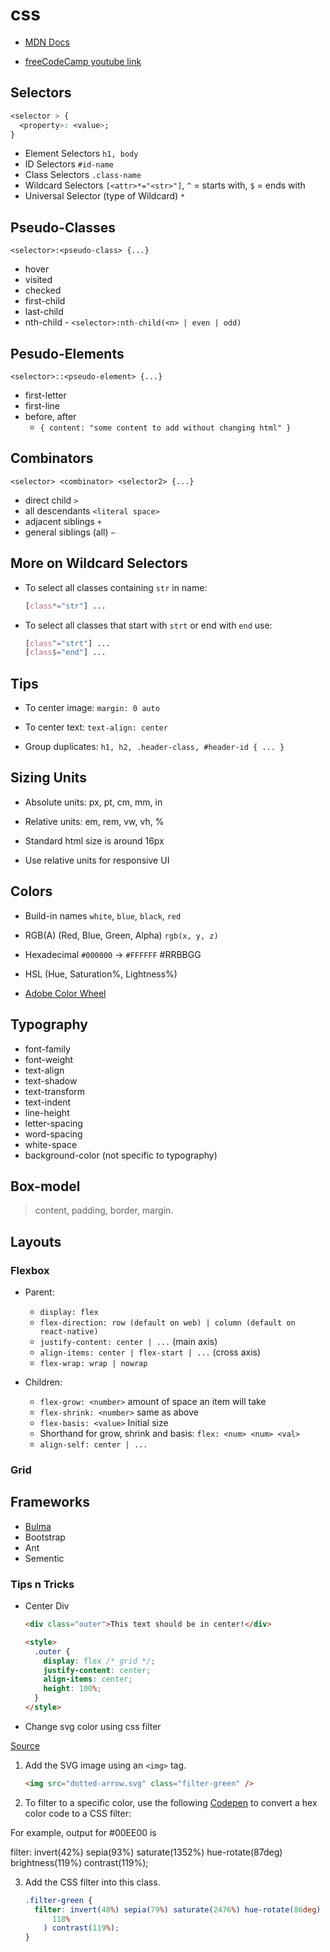 # css

- [MDN Docs](https://developer.mozilla.org/en-US/docs/Learn/CSS)

- [freeCodeCamp youtube link](https://www.youtube.com/watch?v=a_iQb1lnAEQ)

## Selectors

```css
<selector > {
  <property>: <value>;
}
```

- Element Selectors `h1, body`
- ID Selectors `#id-name`
- Class Selectors `.class-name`
- Wildcard Selectors `[<attr>*="<str>"]`, `^` = starts with, `$` = ends with
- Universal Selector (type of Wildcard) `*`

## Pseudo-Classes

`<selector>:<pseudo-class> {...}`

- hover
- visited
- checked
- first-child
- last-child
- nth-child - `<selector>:nth-child(<n> | even | odd)`

## Pesudo-Elements

`<selector>::<pseudo-element> {...}`

- first-letter
- first-line
- before, after
  - `{ content: "some content to add without changing html" }`

## Combinators

`<selector> <combinator> <selector2> {...}`

- direct child `>`
- all descendants `<literal space>`
- adjacent siblings `+`
- general siblings (all) `~`

## More on Wildcard Selectors

- To select all classes containing `str` in name:

  ```css
  [class*="str"] ...
  ```

- To select all classes that start with `strt` or end with `end` use:

  ```css
  [class^="strt"] ...
  [class$="end"] ...
  ```

## Tips

- To center image: `margin: 0 auto`

- To center text: `text-align: center`

- Group duplicates: `h1, h2, .header-class, #header-id { ... }`

## Sizing Units

- Absolute units: px, pt, cm, mm, in

- Relative units: em, rem, vw, vh, %

- Standard html size is around 16px

- Use relative units for responsive UI

## Colors

- Build-in names `white`, `blue`, `black`, `red`
- RGB(A) (Red, Blue, Green, Alpha) `rgb(x, y, z)`
- Hexadecimal `#000000` -> `#FFFFFF` #RRBBGG
- HSL (Hue, Saturation%, Lightness%)

- [Adobe Color Wheel](https://www.color.adobe.com/create/color-wheel)

## Typography

- font-family
- font-weight
- text-align
- text-shadow
- text-transform
- text-indent
- line-height
- letter-spacing
- word-spacing
- white-space
- background-color (not specific to typography)

## Box-model

> content, padding, border, margin.

## Layouts

### Flexbox

- Parent:

  - `display: flex`
  - `flex-direction: row (default on web) | column (default on react-native)`
  - `justify-content: center | ...` (main axis)
  - `align-items: center | flex-start | ...` (cross axis)
  - `flex-wrap: wrap | nowrap`

- Children:

  - `flex-grow: <number>` amount of space an item will take
  - `flex-shrink: <number>` same as above
  - `flex-basis: <value>` Initial size
  - Shorthand for grow, shrink and basis: `flex: <num> <num> <val>`
  - `align-self: center | ...`

### Grid

## Frameworks

- [Bulma](./bulma.md)
- Bootstrap
- Ant
- Sementic

### Tips n Tricks

- Center Div

  ```html
  <div class="outer">This text should be in center!</div>

  <style>
    .outer {
      display: flex /* grid */;
      justify-content: center;
      align-items: center;
      height: 100%;
    }
  </style>
  ```

- Change svg color using css filter

[Source](https://stackoverflow.com/questions/22252472/how-to-change-the-color-of-an-svg-element)

1. Add the SVG image using an `<img>` tag.

   ```html
   <img src="dotted-arrow.svg" class="filter-green" />
   ```

2. To filter to a specific color, use the following [Codepen](https://codepen.io/sosuke/pen/Pjoqqp) to convert a hex color code to a CSS filter:

For example, output for #00EE00 is

filter: invert(42%) sepia(93%) saturate(1352%) hue-rotate(87deg) brightness(119%) contrast(119%);

3. Add the CSS filter into this class.

   ```css
   .filter-green {
     filter: invert(48%) sepia(79%) saturate(2476%) hue-rotate(86deg) brightness(
         118%
       ) contrast(119%);
   }
   ```
